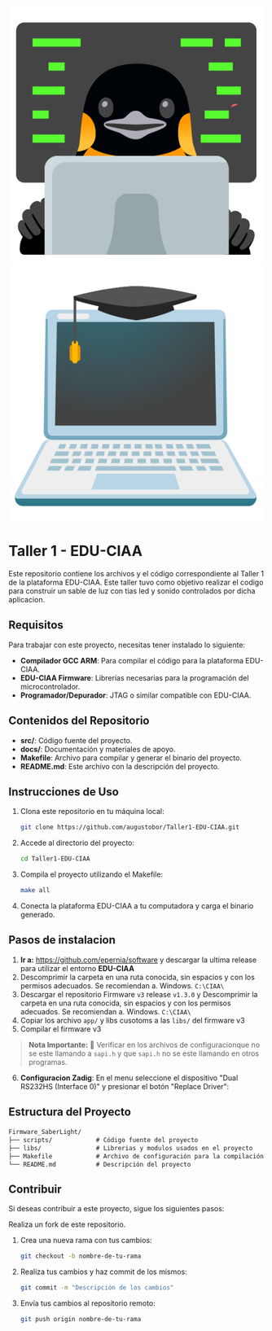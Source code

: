 ![alt text](./images/linux_penguin.png)
![alt text](./images/pc.png)
# Taller 1 - EDU-CIAA

Este repositorio contiene los archivos y el código correspondiente al Taller 1 de la plataforma EDU-CIAA. Este taller tuvo como objetivo realizar el codigo para construir un sable de luz con tias led y sonido controlados por dicha aplicacion.

## Requisitos

Para trabajar con este proyecto, necesitas tener instalado lo siguiente:

- **Compilador GCC ARM**: Para compilar el código para la plataforma EDU-CIAA.
- **EDU-CIAA Firmware**: Librerías necesarias para la programación del microcontrolador.
- **Programador/Depurador**: JTAG o similar compatible con EDU-CIAA.

## Contenidos del Repositorio

- **src/**: Código fuente del proyecto.
- **docs/**: Documentación y materiales de apoyo.
- **Makefile**: Archivo para compilar y generar el binario del proyecto.
- **README.md**: Este archivo con la descripción del proyecto.

## Instrucciones de Uso

1. Clona este repositorio en tu máquina local:

   ```bash
   git clone https://github.com/augustobor/Taller1-EDU-CIAA.git

2. Accede al directorio del proyecto:

    ```bash
    cd Taller1-EDU-CIAA

3. Compila el proyecto utilizando el Makefile:

    ```bash
    make all

4. Conecta la plataforma EDU-CIAA a tu computadora y carga el binario generado.

## Pasos de instalacion

1. **Ir a:** https://github.com/epernia/software y descargar la ultima release para utilizar el entorno **EDU-CIAA**
2. Descomprimir la carpeta en una ruta conocida, sin espacios y con los permisos adecuados. Se
recomiendan
    a. Windows. `C:\CIAA\`
3. Descargar el repositorio Firmware `v3` release `v1.3.0` y Descomprimir la carpeta en una ruta conocida, sin espacios y con los permisos adecuados. Se
recomiendan
    a. Windows. `C:\CIAA\`
4. Copiar los archivo `app/` y libs cusotoms a las `libs/` del firmware v3
5. Compilar el firmware v3



> **Nota Importante:**
> 👀 Verificar en los archivos de configuracionque no se este llamando a `sapi.h` y que `sapi.h` no se este llamando en otros programas.
>

6. **Configuracion Zadig**: En el menu seleccione el dispositivo "Dual RS232HS (Interface 0)" y presionar el botón "Replace Driver":

## Estructura del Proyecto

```
Firmware_SaberLight/
├── scripts/            # Código fuente del proyecto
├── libs/               # Librerias y modulos usados en el proyecto
├── Makefile            # Archivo de configuración para la compilación
└── README.md           # Descripción del proyecto
```

## Contribuir
Si deseas contribuir a este proyecto, sigue los siguientes pasos:

Realiza un fork de este repositorio.

1. Crea una nueva rama con tus cambios:

    ```bash
    git checkout -b nombre-de-tu-rama

2. Realiza tus cambios y haz commit de los mismos:

    ```bash
    git commit -m "Descripción de los cambios"

3. Envía tus cambios al repositorio remoto:

    ```bash
    git push origin nombre-de-tu-rama